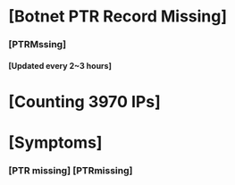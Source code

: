 # [Botnet PTR Record Missing]
### [PTRMssing]
#### [Updated every 2~3 hours]

# [Counting 3970 IPs]

# [Symptoms] 
###   [PTR missing] [PTRmissing]

